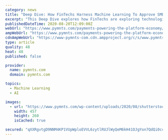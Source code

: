 ```yaml
---
category: news
title: "Deep Dive: How FinTechs Harness Machine Learning To Approve SMB Loans More Quickly And Safely"
excerpt: "This Deep Dive explores how FinTechs are exploring technologies to overcome financing issues and give small- to medium-sized businesses the help they need."
publishedDateTime: 2020-08-20T12:09:00Z
webUrl: "https://www.pymnts.com/payments-powering-the-platform-economy/2020/fintechs-machine-learning-loans/"
ampWebUrl: "https://www.pymnts.com/payments-powering-the-platform-economy/2020/fintechs-machine-learning-loans/amp/"
cdnAmpWebUrl: "https://www-pymnts-com.cdn.ampproject.org/c/s/www.pymnts.com/payments-powering-the-platform-economy/2020/fintechs-machine-learning-loans/amp/"
type: article
quality: 48
heat: 48
published: false

provider:
  name: pymnts.com
  domain: pymnts.com

topics:
  - Machine Learning
  - AI

images:
  - url: "https://www.pymnts.com/wp-content/uploads/2020/08/shutterstock_1096541144-457x260.jpg"
    width: 457
    height: 260
    isCached: true

secured: "qXXRgvtgD9NNM4KP1VUpWploEVVL6zytlRUJlWyQeM6kH41OJgYon7QdQi0ccKZA9nu4/QoCviJYFX4Uwssg8sCHac6xZ0uvp7tN4PLxMgdFBQevlq1VE0R753g8gY4GhawKhW6/5kxF8yUpBWNV7qdyIFjwARhC95HMChKIviNRnkgqJi8hc/pddg9D3/ge19+I7ET+FYClHcFBxFsdC3QBf84mptjSAgfoqby07XqTLCO9Hxvv0izlotjYDH2a1EGIvICA1P1lhx9jxj85DxN/qdlaEVIfZPhhYOjGUUXYkpys3NcwulaY5hr7CA3qzKdlGTL8pRFXO6kCVErJGA==;uXeGkSmIIv59jVR5Izv0WQ=="
---
```


